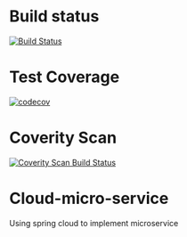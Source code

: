 # Build status

[![Build Status](https://travis-ci.org/reedF/cloud-micro-service.svg?branch=master)](https://travis-ci.org/reedF/cloud-micro-service)

# Test Coverage

[![codecov](https://codecov.io/gh/reedF/cloud-micro-service/branch/master/graph/badge.svg)](https://codecov.io/gh/reedF/cloud-micro-service)

# Coverity Scan
<a href="https://scan.coverity.com/projects/reedf-cloud-micro-service">
  <img alt="Coverity Scan Build Status"
       src="https://scan.coverity.com/projects/13367/badge.svg"/>
</a>

# Cloud-micro-service
Using spring cloud to implement microservice


